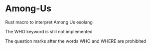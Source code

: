 # Among-Us
Rust macro to interpret Among Us esolang

The WHO keyword is still not implemented

The question marks after the words WHO and WHERE are prohibited
